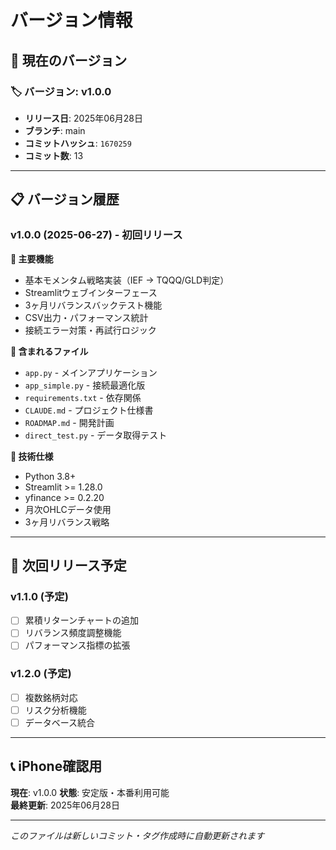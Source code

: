# バージョン情報

## 📱 現在のバージョン

### 🏷️ **バージョン**: v1.0.0
- **リリース日**: 2025年06月28日
- **ブランチ**: main
- **コミットハッシュ**: `1670259`
- **コミット数**: 13

---

## 📋 バージョン履歴

### v1.0.0 (2025-06-27) - 初回リリース
**🎯 主要機能**
- 基本モメンタム戦略実装（IEF → TQQQ/GLD判定）
- Streamlitウェブインターフェース
- 3ヶ月リバランスバックテスト機能
- CSV出力・パフォーマンス統計
- 接続エラー対策・再試行ロジック

**📁 含まれるファイル**
- `app.py` - メインアプリケーション
- `app_simple.py` - 接続最適化版
- `requirements.txt` - 依存関係
- `CLAUDE.md` - プロジェクト仕様書
- `ROADMAP.md` - 開発計画
- `direct_test.py` - データ取得テスト

**🔧 技術仕様**
- Python 3.8+
- Streamlit >= 1.28.0
- yfinance >= 0.2.20
- 月次OHLCデータ使用
- 3ヶ月リバランス戦略

---

## 🚀 次回リリース予定

### v1.1.0 (予定)
- [ ] 累積リターンチャートの追加
- [ ] リバランス頻度調整機能
- [ ] パフォーマンス指標の拡張

### v1.2.0 (予定)
- [ ] 複数銘柄対応
- [ ] リスク分析機能
- [ ] データベース統合

---

## 📞 iPhone確認用

**現在**: v1.0.0 
**状態**: 安定版・本番利用可能  
**最終更新**: 2025年06月28日  

---

*このファイルは新しいコミット・タグ作成時に自動更新されます*